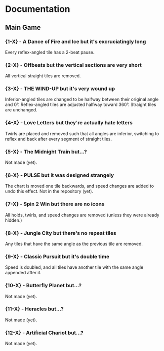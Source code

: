 # Documentation

## Main Game

### {1-X} - A Dance of Fire and Ice but it's excruciatingly long
Every reflex-angled tile has a 2-beat pause.

### {2-X} - Offbeats but the vertical sections are very short
All vertical straight tiles are removed.

### {3-X} - THE WIND-UP but it's very wound up
Inferior-angled tiles are changed to be halfway between their original angle and 0°.
Reflex-angled tiles are adjusted halfway toward 360°.
Straight tiles are unchanged.

### {4-X} - Love Letters but they're actually hate letters
Twirls are placed and removed such that all angles are inferior, switching to reflex and back after every segment of straight tiles.

### {5-X} - The Midnight Train but...?
Not made (yet).

### {6-X} - PULSE but it was designed strangely
The chart is moved one tile backwards, and speed changes are added to undo this effect.
Not in the repository (yet).

### {7-X} - Spin 2 Win but there are no icons
All holds, twirls, and speed changes are removed (unless they were already hidden.)

### {8-X} - Jungle City but there's no repeat tiles
Any tiles that have the same angle as the previous tile are removed.

### {9-X} - Classic Pursuit but it's double time
Speed is doubled, and all tiles have another tile with the same angle appended after it.

### {10-X} - Butterfly Planet but...?
Not made (yet).

### {11-X} - Heracles but...?
Not made (yet).

### {12-X} - Artificial Chariot but...?
Not made (yet).
